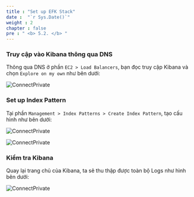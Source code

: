 ```yaml
---
title : "Set up EFK Stack"
date :  "`r Sys.Date()`" 
weight : 2 
chapter : false
pre : " <b> 5.2. </b> "
---
```


### Truy cập vào Kibana thông qua DNS

Thông qua DNS ở phần `EC2 > Load Balancers`, bạn đọc truy cập Kibana và chọn `Explore on my own` như bên dưới:

![ConnectPrivate](/images/5-finish-monitoring/5.2-efk/efk_0.png)

### Set up Index Pattern

Tại phần `Management > Index Patterns > Create Index Pattern`, tạo cấu hình như bên dưới:

![ConnectPrivate](/images/5-finish-monitoring/5.2-efk/efk_1.png)

![ConnectPrivate](/images/5-finish-monitoring/5.2-efk/efk_2.png)

### Kiểm tra Kibana

Quay lại trang chủ của Kibana, ta sẽ thu thập được toàn bộ Logs như hình bên dưới:

![ConnectPrivate](/images/5-finish-monitoring/5.2-efk/efk_3.png)